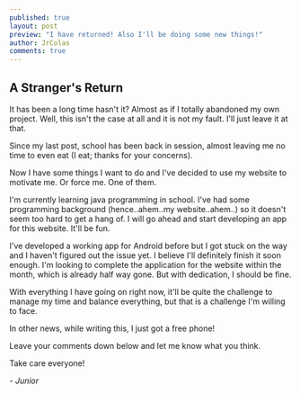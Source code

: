 ```yaml
---
published: true
layout: post
preview: "I have returned! Also I'll be doing some new things!"
author: JrColas
comments: true
---
```



## A Stranger's Return

It has been a long time hasn't it? Almost as if I totally abandoned my own project. Well, this isn't the case at all and it is not my fault. I'll just leave it at that.

Since my last post, school has been back in session, almost leaving me no time to even eat (I eat; thanks for your concerns).

Now I have some things I want to do and I've decided to use my website to motivate me. Or force me. One of them.

I'm currently learning java programming in school. I've had some programming background (hence..ahem..my website..ahem..) so it doesn't seem too hard to get a hang of. I will go ahead and start developing an app for this website. It'll be fun.

I've developed a working app for Android before but I got stuck on the way and I haven't figured out the issue yet. I believe I'll definitely finish it soon enough. I'm looking to complete the application for the website within the month, which is already half way gone. But with dedication, I should be fine.

With everything I have going on right now, it'll be quite the challenge to manage my time and balance everything, but that is a challenge I'm willing to face.

In other news, while writing this, I just got a free phone!

Leave your comments down below and let me know what you think.

Take care everyone!

_- Junior_
